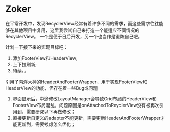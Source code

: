 # Zoker
在平常开发中，发现RecyclerView经常有着许多不同的需求，而这些需求往往能够在其他项目中复用，这里我尝试自己来打造一个能适应不同情况的RecyclerView。
一个是便于日后开发，另一个也当作是锻炼自己吧。


计划一下接下来的实现目标吧：
1. 添加FooterView和HeaderView;
2. 上下拉刷新;
3. 待续。。

  引用了鸿洋大神的HeaderAndFooterWrapper，用于实现FooterView和HeaderView的功能，但存在着一些Bug或问题
  1. 界面显示后，中途修改LayoutManager会导致Grid布局的HeaderView和FooterView布局混乱，问题原因是onAttachedToReyclerView没有被再次引用到，需要研究以下再做修改；
  2. 直接更新自定义的adapter不能更新，需要更新HeaderAndFooterWrapper才能更新到，需要考虑怎么优化；


